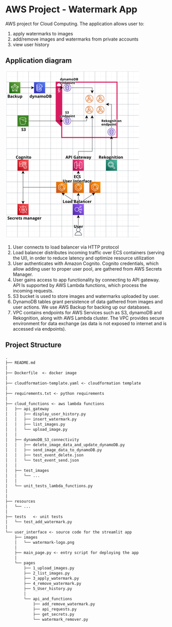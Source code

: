 # AWS Project - Watermark App

AWS project for Cloud Computing. The application allows user to:
1. apply watermarks to images
2. add/remove images and watermarks from private accounts
3. view user history

## Application diagram

![App diagram](AWS_diagram.png)

1. User connects to load balancer via HTTP protocol
2. Load balancer distributes incoming traffic over ECS containers (serving the UI), in order to
reduce latency and optimize resource utilization
3. User authenticates with Amazon Cognito. Cognito credentials, which allow adding user to
proper user pool, are gathered from AWS Secrets Manager.
4. User gains access to app functionality by connecting to API gateway. API Is supported by AWS
Lambda functions, which process the incoming requests.
5. S3 bucket is used to store images and watermarks uploaded by user.
6. DynamoDB tables grant persistence of data gathered from images and user actions. We use
AWS Backup for backing up our databases.
7. VPC contains endpoints for AWS Services such as S3, dynamoDB and Rekognition, along with
AWS Lambda cluster. The VPC provides secure environment for data exchange (as data is not
exposed to internet and is accessed via endpoints). 

## Project Structure

```
.
├── README.md
│
├── Dockerfile  <- docker image 
│
├── cloudformation-template.yaml <- cloudformation template
│
├── requirements.txt <- python requirements
│
├── cloud_functions <- aws lambda functions
│   ├── api_gateway
│   │   ├── display_user_history.py
│   │   ├── insert_watermark.py
│   │   ├── list_images.py
│   │   └── upload_image.py
│   │
│   ├── dynamoDB_S3_connectivity
│   │   ├── delete_image_data_and_update_dynamoDB.py
│   │   ├── send_image_data_to_dynamoDB.py
│   │   ├── test_event_delete.json
│   │   └── test_event_send.json
│   │
│   ├── test_images
│   │   └── ...
│   │
│   └── unit_tests_lambda_functions.py
│
│
├── resources
│   └── ...
│
├── tests   <- unit tests
│   └── test_add_watermark.py
│
└── user_interface <- source code for the streamlit app
    ├── images
    │   └── watermark-logo.png
    │
    ├── main_page.py <- entry script for deploying the app
    │
    └── pages
        ├── 1_upload_images.py
        ├── 2_list_images.py
        ├── 3_apply_watermark.py
        ├── 4_remove_watermark.py
        ├── 5_User_history.py
        │
        └── api_and_functions
            ├── add_remove_watermark.py
            ├── api_requests.py
            ├── get_secrets.py
            └── watermark_remover.py
```
